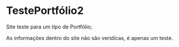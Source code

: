 # TestePortfólio2
Site teste para um tipo de Portfólio; 

As informações dentro do site não são veridicas, é apenas um teste.
